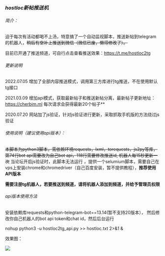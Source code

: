 ### ***hostloc新帖推送机***

###### 简介：

迫于每次有活动都喝不上汤，特意搞了一个自动监视脚本，推送新帖到telegram的机器人，~~稍后有空补上推送到微信（微信已废，懒得修改了）。~~

目前已开通了推送频道，可自行点击查看推送效果：https://t.me/hostloc2tg

###### 更新说明

2022.07.05 增加了全部内容推送模式，调用第三方库进行tg推送，不在使用默认tg接口

2021.03.09 增加api模式，获取最新帖子和推送新帖分离，最新帖子更新地址：https://cherbim.ml 每次请求会获得最新20个帖子**

2020.07.20 网站加了js验证，针对js验证进行更新，采取抓取手机版的方法绕过js验证

###### 使用说明（建议使用api版本）：

~~本脚本为python3脚本，需依赖环境requests，lxml，torequests，js2py等库，第74行bot api需要改为自己bot api，118行需要修改推送id, 机器人每15秒更新一次~~ 当论坛开启js验证时，此脚本无法运行
，提供一个selumium脚本，需要自己在vps上安装chrome和chromedriver（自己百度安装，暂不提供教程），**推荐使用API版本**

**需要注册tg机器人，若要推送到频道，请将机器人添加到频道，并给予管理员权限**

###### api版本使用方法

安装依赖库requests和python-telegram-bot==13.14(暂不支持20版本）， 然后修改你自己机器人的bot api token和chat id，然后后台运行

nohup python3 -u hostloc2tg_api.py >> hostloc.txt 2>&1 &





效果图：

![](https://s1.ax1x.com/2020/07/20/UfQihF.png)


